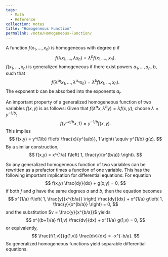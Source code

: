 ```yaml
---
tags:
  - Math
  - Reference
collection: notes
title: "Homogeneous Function"
permalink: /note/Homogeneous-Function/
---
```

A function $f(x_1,\ldots,x_n)$ is homogeneous with degree $p$ if 
$$
f(\lambda x_1,\ldots,\lambda x_n) = \lambda^p f(x_1,\ldots,x_n).
$$
$f(x_1,\ldots,x_n)$ is generalized homogeneous if there exist powers $a_1,\ldots,a_n$, $b$, such that
$$
f(\lambda^{a_1}x_1, \ldots, \lambda^{a_n}x_n) = \lambda^b f(x_1,\ldots,x_n).
$$
The exponent $b$ can be absorbed into the exponents $a_i$.

An important property of a generalized homogeneous function of two variables $f(x,y)$ is as follows:
Given that $f(\lambda^a x, \lambda^b y) = \lambda f(x,y)$, choose $\lambda = y^{-1/b}$:
$$
f(y^{-a/b}x, 1) = y^{-1/b} f(x,y).
$$
This implies 
$$
f(x,y) = y^{1/b} f\left( \frac{x}{y^{a/b}}, 1 \right) \equiv y^{1/b} g(z).
$$
By a similar construction,
$$
f(x,y) = x^{1/a} f\left( 1, \frac{y}{x^{b/a}} \right).
$$

So any generalized homogeneous function of two variables can be rewritten as a prefactor times a function of one variable. This has the following important implication for differential equations: For equation
$$
f(x,y) \frac{dy}{dx} + g(x,y) = 0,
$$
if both $f$ and $g$ have the same degrees $a$ and $b$, then the equation becomes 
$$
x^{1/a} f\left( 1, \frac{y}{x^{b/a}} \right) \frac{dy}{dx} + x^{1/a} g\left( 1, \frac{y}{x^{b/a}} \right) = 0,
$$
and the substitution $v = \frac{y}{x^{b/a}}$ yields
$$
x^{(b+1)/a} f(1,v) \frac{dv}{dx} + x^{1/a} g(1,v) = 0,
$$
or equivalently,
$$
\frac{f(1,v)}{g(1,v)} \frac{dv}{dx} = -x^{-b/a}.
$$
So generalized homogeneous functions yield separable differential equations.
